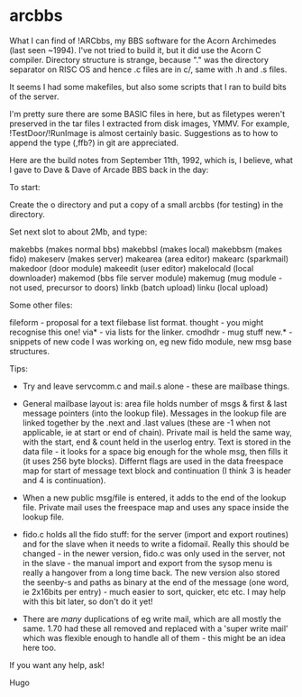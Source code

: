 # arcbbs
What I can find of !ARCbbs, my BBS software for the Acorn Archimedes (last seen ~1994). I've not tried to build it, but it did use the Acorn C compiler. Directory structure is strange, because "." was the directory separator on RISC OS and hence .c files are in c/, same with .h and .s files.

It seems I had some makefiles, but also some scripts that I ran to build bits of the server.

I'm pretty sure there are some BASIC files in here, but as filetypes weren't preserved in the tar files I extracted from disk images, YMMV. For example, !TestDoor/!RunImage is almost certainly basic. Suggestions as to how to append the type (,ffb?) in git are appreciated.


Here are the build notes from September 11th, 1992, which is, I believe, what I gave to Dave & Dave of Arcade BBS back in the day:

To start:

  Create the o directory and put a copy of a small arcbbs
  (for testing) in the directory.

  Set next slot to about 2Mb, and type:

  makebbs      (makes normal bbs)
  makebbsl     (makes local)
  makebbsm     (makes fido)
  makeserv     (makes server)
  makearea     (area editor)
  makearc      (sparkmail)
  makedoor     (door module)
  makeedit     (user editor)
  makelocald   (local downloader)
  makemod      (bbs file server module)
  makemug      (mug module - not used, precursor to doors)
  linkb        (batch upload)
  linku        (local upload)

Some other files:

fileform - proposal for a text filebase list format.
thought - you might recognise this one!
via* - via lists for the linker.
cmodhdr - mug stuff
new.* - snippets of new code I was working on, eg new fido
        module, new msg base structures.

Tips:

- Try and leave servcomm.c and mail.s alone - these are
  mailbase things.

- General mailbase layout is: area file holds number of msgs &
  first & last message pointers (into the lookup file). Messages
  in the lookup file are linked together by the .next and .last
  values (these are -1 when not applicable, ie at start or end
  of chain). Private mail is held the same way, with the start,
  end & count held in the userlog entry. Text is stored in the
  data file - it looks for a space big enough for the whole msg,
  then fills it (it uses 256 byte blocks). Differnt flags are
  used in the data freespace map for start of message text block
  and continuation (I think 3 is header and 4 is continuation).

- When a new public msg/file is entered, it adds to the end of
  the lookup file. Private mail uses the freespace map and uses
  any space inside the lookup file.

- fido.c holds all the fido stuff: for the server (import and
  export routines) and for the slave when it needs to write a
  fidomail. Really this should be changed - in the newer version,
  fido.c was only used in the server, not in the slave - the
  manual import and export from the sysop menu is really a
  hangover from a long time back. The new version also stored the
  seenby-s and paths as binary at the end of the message (one
  word, ie 2x16bits per entry) - much easier to sort, quicker,
  etc etc. I may help with this bit later, so don't do it yet!

- There are *many* duplications of eg write mail, which are
  all mostly the same. 1.70 had these all removed and replaced
  with a 'super write mail' which was flexible enough to handle
  all of them - this might be an idea here too.

If you want any help, ask!

Hugo

